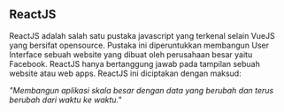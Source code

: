 ## ReactJS
ReactJS adalah salah satu pustaka javascript yang terkenal selain VueJS yang bersifat opensource.
Pustaka ini diperuntukkan membangun User Interface sebuah website yang dibuat oleh perusahaan besar yaitu Facebook.
ReactJS hanya bertanggung jawab pada tampilan sebuah website atau web apps. ReactJS ini diciptakan dengan maksud:

*"Membangun aplikasi skala besar dengan data yang berubah dan terus berubah dari waktu ke waktu."*
